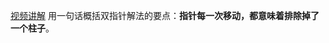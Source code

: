 [视频讲解](https://www.bilibili.com/video/BV1Qg411q7ia?vd_source=6521ea33363f84e6b8eef296b2e63f0e&spm_id_from=333.788.player.switch)
用一句话概括双指针解法的要点：**指针每一次移动，都意味着排除掉了一个柱子**。